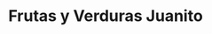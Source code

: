 ---
title: "Frutas y Verduras Juanito"
url: /la-linea-de-la-concepcion/frutas-y-verduras-juanito/
shop: frutería
---